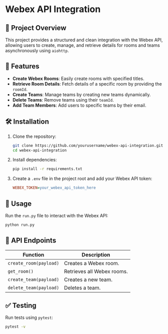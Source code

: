 # Webex API Integration

## 📌 Project Overview
This project provides a structured and clean integration with the Webex API, allowing users to create, manage, and retrieve details for rooms and teams asynchronously using `aiohttp`.

## 🚀 Features
- **Create Webex Rooms**: Easily create rooms with specified titles.
- **Retrieve Room Details**: Fetch details of a specific room by providing the `roomId`.
- **Create Teams**: Manage teams by creating new teams dynamically.
- **Delete Teams**: Remove teams using their `teamId`.
- **Add Team Members**: Add users to specific teams by their email.

## 🛠️ Installation
1. Clone the repository:
   ```bash
   git clone https://github.com/yourusername/webex-api-integration.git
   cd webex-api-integration
   ```
2. Install dependencies:
   ```bash
   pip install -r requirements.txt
   ```
3. Create a `.env` file in the project root and add your Webex API token:
   ```ini
   WEBEX_TOKEN=your_webex_api_token_here
   ```

## 🔧 Usage
Run the `run.py` file to interact with the Webex API:
```bash
python run.py
```

## 📂 API Endpoints
| Function | Description |
|----------|------------|
| `create_room(payload)` | Creates a Webex room. |
| `get_room()` | Retrieves all Webex rooms. |
| `create_team(payload)` | Creates a new team. |
| `delete_team(payload)` | Deletes a team. |

## ✅ Testing
Run tests using `pytest`:
```bash
pytest -v
```


